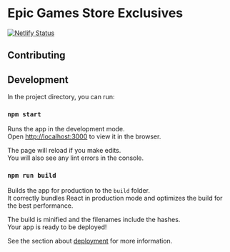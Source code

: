 # Epic Games Store Exclusives

[![Netlify Status](https://api.netlify.com/api/v1/badges/5ffdb66b-8de6-4ec6-9d1d-aa9944d86bad/deploy-status)](https://app.netlify.com/sites/nervous-heyrovsky-64fcbb/deploys)

## Contributing


## Development

In the project directory, you can run:

### `npm start`

Runs the app in the development mode.<br>
Open [http://localhost:3000](http://localhost:3000) to view it in the browser.

The page will reload if you make edits.<br>
You will also see any lint errors in the console.

### `npm run build`

Builds the app for production to the `build` folder.<br>
It correctly bundles React in production mode and optimizes the build for the best performance.

The build is minified and the filenames include the hashes.<br>
Your app is ready to be deployed!

See the section about [deployment](https://facebook.github.io/create-react-app/docs/deployment) for more information.

